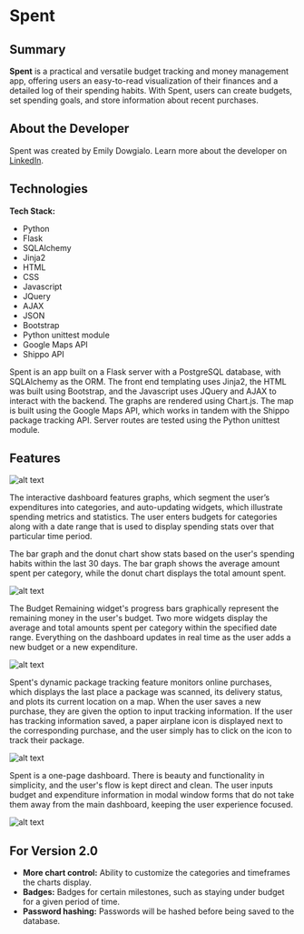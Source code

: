 # Spent

## Summary

**Spent** is a practical and versatile budget tracking and money management app, offering users an easy-to-read visualization of their finances and a detailed log of their spending habits. With Spent, users can create budgets, set spending goals, and store information about recent purchases.


## About the Developer

Spent was created by Emily Dowgialo. Learn more about the developer on [LinkedIn](https://www.linkedin.com/in/emilydowgialo).


## Technologies

**Tech Stack:**

- Python
- Flask
- SQLAlchemy
- Jinja2
- HTML
- CSS
- Javascript
- JQuery
- AJAX
- JSON
- Bootstrap
- Python unittest module
- Google Maps API
- Shippo API

Spent is an app built on a Flask server with a PostgreSQL database, with SQLAlchemy as the ORM. The front end templating uses Jinja2, the HTML was built using Bootstrap, and the Javascript uses JQuery and AJAX to interact with the backend. The graphs are rendered using Chart.js. The map is built using the Google Maps API, which works in tandem with the Shippo package tracking API. Server routes are tested using the Python unittest module.


## Features

![alt text](https://github.com/emilydowgialo/Spent/blob/master/static/spent-login-screenshot.png "Spent Login")


The interactive dashboard features graphs, which segment the user’s expenditures into categories, and auto-updating widgets, which illustrate spending metrics and statistics. The user enters budgets for categories along with a date range that is used to display spending stats over that particular time period.

The bar graph and the donut chart show stats based on the user's spending habits within the last 30 days. The bar graph shows the average amount spent per category, while the donut chart displays the total amount spent.


![alt text](https://github.com/emilydowgialo/Spent/blob/master/static/spent-dashboard-screenshot.png "Spent dashboard")

The Budget Remaining widget's progress bars graphically represent the remaining money in the user's budget. Two more widgets display the average and total amounts spent per category within the specified date range. Everything on the dashboard updates in real time as the user adds a new budget or a new expenditure.


![alt text](https://github.com/emilydowgialo/Spent/blob/master/static/spent-widget-screenshot.png "Spent widgets")


Spent's dynamic package tracking feature monitors online purchases, which displays the last place a package was scanned, its delivery status, and plots its current location on a map. When the user saves a new purchase, they are given the option to input tracking information. If the user has tracking information saved, a paper airplane icon is displayed next to the corresponding purchase, and the user simply has to click on the icon to track their package.


![alt text](https://github.com/emilydowgialo/Spent/blob/master/static/spent-map-screenshot.png "Spent package track")


Spent is a one-page dashboard. There is beauty and functionality in simplicity, and the user's flow is kept direct and clean. The user inputs budget and expenditure information in modal window forms that do not take them away from the main dashboard, keeping the user experience focused.


![alt text](https://github.com/emilydowgialo/Spent/blob/master/static/spent-modal-screenshot.png "Spent modals")


## For Version 2.0

- **More chart control:** Ability to customize the categories and timeframes the charts display.
- **Badges:** Badges for certain milestones, such as staying under budget for a given period of time.
- **Password hashing:** Passwords will be hashed before being saved to the database.
